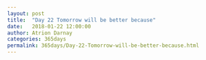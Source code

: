 ```yaml
---
layout: post  
title:  "Day 22 Tomorrow will be better because"  
date:   2018-01-22 12:00:00  
author: Atrion Darnay  
categories: 365days
permalink: 365days/Day-22-Tomorrow-will-be-better-because.html  
---
```

